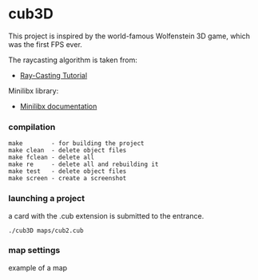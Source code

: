 # cub3D

This project is inspired by the world-famous Wolfenstein 3D game, which was the first FPS ever.

The raycasting algorithm is taken from:
* [Ray-Casting Tutorial](https://permadi.com/1996/05/ray-casting-tutorial-table-of-contents/)

Minilibx library:
* [Minilibx documentation](https://harm-smits.github.io/42docs/libs/minilibx)
### compilation

```
make        - for building the project
make clean  - delete object files
make fclean - delete all
make re     - delete all and rebuilding it
make test   - delete object files
make screen - create a screenshot
```

### launching a project
a card with the .cub extension is submitted to the entrance.

```
./cub3D maps/cub2.cub
```
### map settings
example of a map
